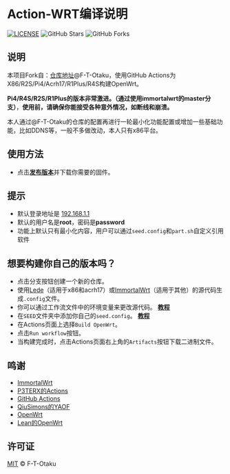 # Action-WRT编译说明

[![LICENSE](https://img.shields.io/github/license/mashape/apistatus.svg?style=flat-square&label=LICENSE)](https://github.com/HEXtoDEC/Actions-OtakuWrt/blob/main/LICENSE)
![GitHub Stars](https://img.shields.io/github/stars/HEXtoDEC/OpenWRT-Action.svg?style=flat-square&label=Stars&logo=github)
![GitHub Forks](https://img.shields.io/github/forks/HEXtoDEC/OpenWRT-Action.svg?style=flat-square&label=Forks&logo=github)

## 说明

本项目Fork自：[仓库地址](https://github.com/F-T-Otaku/Actions-OtakuWrt/)@F-T-Otaku，使用GitHub Actions为X86/R2S/Pi4/Acrh17/R1Plus/R4S构建OpenWrt。

**Pi4/R4S/R2S/R1Plus的版本非常激进。（通过使用immortalwrt的master分支）**，**使用前，请确保你能接受各种意外情况，如断线和崩溃。**

本人通过@F-T-Otaku的仓库的配置再进行一轮最小化功能配置或增加一些基础功能，比如DDNS等，一般不多做改动，本人只有x86平台。

## 使用方法

- 点击[**发布版本**](https://github.com/F-T-Otaku/Actions-OtakuWrt/releases)并下载你需要的固件。

## 提示

- 默认登录地址是 [192.168.1.1](192.168.1.1)
- 默认的用户名是**root**，密码是**password**
- 功能上默认只有最小化内容，用户可以通过`seed.config`和`part.sh`自定义引用软件

## 想要构建你自己的版本吗？

- 点击分支按钮创建一个新的仓库。
- 使用[Lede](https://github.com/coolsnowwolf/lede)（适用于x86和acrh17）或[ImmortalWrt](https://github.com/immortalwrt/immortalwrt/tree/master)（适用于其他）的源代码生成`.config`文件。
- 你可以通过工作流文件中的环境变量来更改源代码。 [**教程**](https://p3terx.com/archives/build-openwrt-with-github-actions.html)
- 在`SEED`文件夹中添加你自己的`seed.config`。 [**教程**](https://github.com/coolsnowwolf/lede/issues/2288)
- 在Actions页面上选择`Build OpenWrt`。
- 点击`Run workflow`按钮。
- 当构建完成时，点击Actions页面右上角的`Artifacts`按钮下载二进制文件。

## 鸣谢

- [ImmortalWrt](https://github.com/immortalwrt/immortalwrt)
- [P3TERX的Actions](https://github.com/P3TERX/Actions-OpenWrt)
- [GitHub Actions](https://github.com/features/actions)
- [QiuSimons的YAOF](https://github.com/QiuSimons/YAOF)
- [OpenWrt](https://github.com/openwrt/openwrt)
- [Lean的OpenWrt](https://github.com/coolsnowwolf/lede)

## 许可证

[MIT](https://github.com/F-T-Otaku/Actions-OtakuWrt/blob/main/LICENSE) © F-T-Otaku
